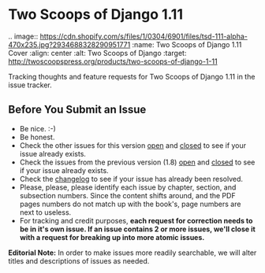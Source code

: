 Two Scoops of Django 1.11
===================================================

.. image:: https://cdn.shopify.com/s/files/1/0304/6901/files/tsd-111-alpha-470x235.jpg?2934688328290951771
   :name: Two Scoops of Django 1.11 Cover
   :align: center
   :alt: Two Scoops of Django
   :target: http://twoscoopspress.org/products/two-scoops-of-django-1-11

Tracking thoughts and feature requests for Two Scoops of Django 1.11 in the issue tracker.

Before You Submit an Issue
----------------------------

* Be nice. :-)
* Be honest.
* Check the other issues for this version [open](https://github.com/twoscoops/two-scoops-of-django-1.11/issues?state=open) and [closed](https://github.com/twoscoops/two-scoops-of-django-1.11/issues?state=closed) to see if your issue already exists.
* Check the issues from the previous version (1.8) [open](https://github.com/twoscoops/two-scoops-of-django-1.8/issues?state=open) and [closed](https://github.com/twoscoops/two-scoops-of-django-1.8/issues?state=closed) to see if your issue already exists.
* Check the [changelog](https://github.com/twoscoops/two-scoops-of-django-1.11/blob/master/changelog.md) to see if your issue has already been resolved.
* Please, please, please identify each issue by chapter, section, and subsection numbers. Since the content shifts around, and the PDF pages numbers do not match up with the book's, page numbers are next to useless.
* For tracking and credit purposes, **each request for correction needs to be in it's own issue. If an issue contains 2 or more issues, we'll close it with a request for breaking up into more atomic issues.**

**Editorial Note:** In order to make issues more readily searchable, we will alter titles and descriptions of issues as needed.

